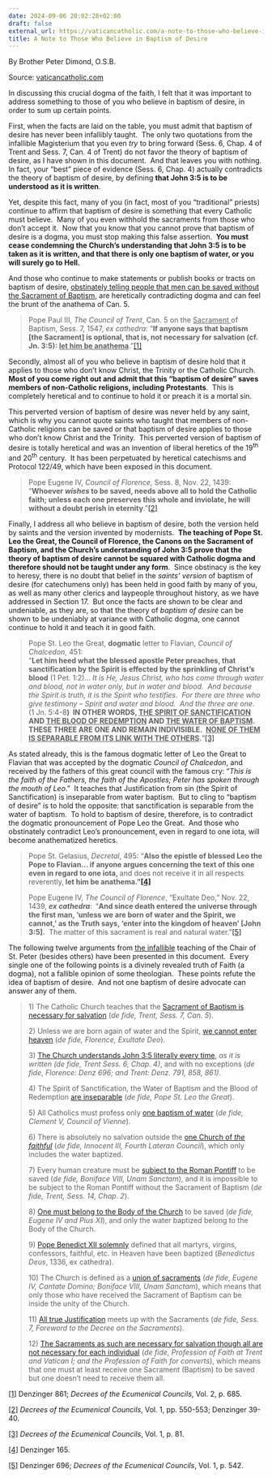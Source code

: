 ```yaml
---
date: 2024-09-06 20:02:28+02:00
draft: false
external_url: https://vaticancatholic.com/a-note-to-those-who-believe-in-baptism-of-desire/
title: A Note to Those Who Believe in Baptism of Desire
---
```



By Brother Peter Dimond, O.S.B.

Source: [vaticancatholic.com](https://vaticancatholic.com/a-note-to-those-who-believe-in-baptism-of-desire/)

<p>In discussing this crucial dogma of the faith, I felt that it was important to address something to those of you who believe in baptism of desire, in order to sum up certain points. </p>
<p>First, when the facts are laid on the table, you must admit that baptism of desire has never been infallibly taught.  The only two quotations from the infallible Magisterium that you even <em>try</em> to bring forward (Sess. 6, Chap. 4 of Trent and Sess. 7, Can. 4 of Trent) do not favor the theory of baptism of desire, as I have shown in this document.  And that leaves you with nothing.  In fact, your “best” piece of evidence (Sess. 6, Chap. 4) actually contradicts the theory of baptism of desire, by defining <strong>that John 3:5 is to be understood</strong> <strong>as it is written</strong>.</p>
<p>Yet, despite this fact, many of you (in fact, most of you “traditional” priests) continue to affirm that baptism of desire is something that every Catholic must believe.  Many of you even withhold the sacraments from those who don’t accept it.  Now that you know that you cannot prove that baptism of desire is a dogma, you must stop making this false assertion.  <strong>You must cease condemning the Church’s understanding that John 3:5 is to be taken as it is written, and that there is only one baptism of water, or you will surely go to Hell.</strong></p>
<p>And those who continue to make statements or publish books or tracts on baptism of desire, <u>obstinately telling people that men can be saved without the Sacrament of Baptism</u>, are heretically contradicting dogma and can feel the brunt of the anathema of Can. 5.</p>
<blockquote>
<p>Pope Paul III, <em>The Council of Trent</em>, Can. 5 on the <u>Sacrament </u>of Baptism, Sess. 7, 1547, <em>ex cathedra</em>: “<strong>If anyone says that baptism [the Sacrament] is optional, that is, not necessary for salvation (cf. Jn. 3:5): <u>let him be anathema</u></strong>.”<a href="#_edn1" name="_ednref1">[1]</a></p>
</blockquote>
<p>Secondly, almost all of you who believe in baptism of desire hold that it applies to those who don’t know Christ, the Trinity or the Catholic Church.  <strong>Most of you come right out and admit that this “baptism of desire” saves members of non-Catholic religions, including Protestants</strong>.  This is completely heretical and to continue to hold it or preach it is a mortal sin. </p>
<p>This perverted version of baptism of desire was never held by any saint, which is why you cannot quote saints who taught that members of non-Catholic religions can be saved or that baptism of desire applies to those who don’t know Christ and the Trinity.  This perverted version of baptism of desire is totally heretical and was an invention of liberal heretics of the 19<sup>th</sup> and 20<sup>th</sup> century.  It has been perpetuated by heretical catechisms and Protocol 122/49, which have been exposed in this document. </p>
<blockquote>
<p>Pope Eugene IV, <em>Council of Florence</em>, Sess. 8, Nov. 22, 1439:<br />“<strong>Whoever <em>wishes</em> to be saved, needs above all to hold the Catholic faith; unless each one preserves this whole and inviolate, he will without a doubt perish in eternity</strong>.”<a href="#_edn2" name="_ednref2">[2]</a></p>
</blockquote>
<p>Finally, I address all who believe in baptism of desire, both the version held by saints and the version invented by modernists.  <strong>The teaching of Pope St. Leo the Great, the Council of Florence, the Canons on the Sacrament of Baptism, and the Church’s understanding of John 3:5 prove that the theory of baptism of desire cannot be squared with Catholic dogma and therefore should not be taught under any form</strong>.  Since obstinacy is the key to heresy, there is no doubt that belief in the <em>saints’ version</em> of baptism of desire (for catechumens only) has been held in good faith by many of you, as well as many other clerics and laypeople throughout history, as we have addressed in Section 17.  But once the facts are shown to be clear and undeniable, as they are, so that the theory of <em>baptism of desire</em> can be shown to be undeniably at variance with Catholic dogma, one cannot continue to hold it and teach it in good faith.</p>
<blockquote>
<p>Pope St. Leo the Great, <strong>dogmatic</strong> letter to Flavian, <em>Council of Chalcedon</em>, 451:<br />“<strong>Let him heed what the blessed apostle Peter preaches, that sanctification by the Spirit is effected by the sprinkling of Christ’s blood</strong> (1 Pet. 1:2)… <em>It is He, Jesus Christ, who has come through water and blood, not in water only, but in water and blood.  And because the Spirit is truth, it is the Spirit who testifies.  For there are three who give testimony – Spirit and water and blood.  And the three are one</em>.  (1 Jn. 5:4-8<strong>)  IN OTHER WORDS, <u>THE SPIRIT OF SANCTIFICATION</u> AND <u>THE BLOOD OF REDEMPTION</u> AND <u>THE WATER OF BAPTISM</u>.  THESE THREE ARE ONE AND REMAIN INDIVISIBLE.  <u>NONE OF THEM IS SEPARABLE FROM ITS LINK WITH THE OTHERS</u>.</strong>”<a href="#_edn3" name="_ednref3">[3]</a></p>
</blockquote>
<p>As stated already, this is the famous dogmatic letter of Leo the Great to Flavian that was accepted by the dogmatic <em>Council of Chalcedon</em>, and received by the fathers of this great council with the famous cry: “<em>This is the faith of the Fathers, the faith of the Apostles; Peter has spoken through the mouth of Leo</em>.”  It teaches that Justification from sin (the Spirit of Sanctification) is inseparable from water baptism.  But to cling to “baptism of desire” is to hold the opposite: that sanctification is separable from the water of baptism.  To hold to baptism of desire, therefore, is to contradict the dogmatic pronouncement of Pope Leo the Great.  And those who obstinately contradict Leo’s pronouncement, even in regard to one iota, will become anathematized heretics. </p>
<blockquote>
<p>Pope St. Gelasius, <em>Decretal</em>, 495: “<strong>Also the epistle of blessed Leo the Pope to Flavian… if anyone argues concerning the text of this one even in regard to one iota, </strong>and does not receive it in all respects reverently,<strong> let him be anathema.”<a href="#_edn4" name="_ednref4">[4]</a></strong></p>
<p>Pope Eugene IV, <em>The Council of Florence</em>, “Exultate Deo,” Nov. 22, 1439, <strong><em>ex cathedra</em></strong>:<strong>  </strong>“<strong>And since death entered the universe through the first man, ‘unless we are born of water and the Spirit, we cannot,’ as the Truth says, ‘enter into the kingdom of heaven’ [John 3:5].</strong>  The matter of this sacrament is real and natural water.”<a href="#_edn5" name="_ednref5">[5]</a></p>
</blockquote>
<p>The following twelve arguments from <u>the infallible</u> teaching of the Chair of St. Peter (besides others) have been presented in this document.  Every single one of the following points is a divinely revealed truth of Faith (a dogma), not a fallible opinion of some theologian.  These points refute the idea of baptism of desire.  And not one baptism of desire advocate can answer any of them.</p>
<blockquote>
<p>1) The Catholic Church teaches that the <a href="https://vaticancatholic.com/sacrament-of-baptism-necessary-for-salvation/"><u>Sacrament</u> of Baptism is necessary for salvation</a> (<em>de fide, Trent, Sess. 7, Can. 5</em>).</p>
<p>2) Unless we are born again of water and the Spirit, <a href="https://vaticancatholic.com/exultate-deo-also-ends-the-debate/">we cannot enter heaven</a> (<em>de fide, Florence, Exultate Deo</em>).</p>
<p>3) <a href="https://vaticancatholic.com/water-necessary-for-baptism/">The Church understands John 3:5 literally every time</a>, <em>as it is written (de fide, Trent Sess. 6, Chap. 4)</em>, and with no exceptions (<em>de fide</em>, <em>Florence</em><em>: Denz 696; and Trent: Denz. 791, 858, 861)</em>.</p>
<p>4) The Spirit of Sanctification, the Water of Baptism and the Blood of Redemption <a href="https://vaticancatholic.com/pope-leo-the-great-water-baptism/">are inseparable</a> (<em>de fide, Pope St. Leo the Great</em>).</p>
<p>5) All Catholics must profess only <a href="https://vaticancatholic.com/only-one-baptism-eph-4-5/">one baptism of water</a> (<em>de fide, Clement V, Council of Vienne</em>).</p>
<p>6) There is absolutely no salvation outside the <a href="https://vaticancatholic.com/the-one-church-of-the-faithful/">one Church of <em><u>the faithful</u></em></a> (<em>de fide,</em> <em>Innocent III, Fourth Lateran Council</em>), which only includes the water baptized.</p>
<p>7) Every human creature must be <a href="https://vaticancatholic.com/subject-to-roman-pontiff/">subject to the Roman Pontiff</a> to be saved (<em>de fide, Boniface VIII, Unam Sanctam</em>), and it is impossible to be subject to the Roman Pontiff without the Sacrament of Baptism (<em>de fide, Trent, Sess. 14, Chap. 2</em>).</p>
<p>8) <a href="https://vaticancatholic.com/universal-and-constant-teaching-of-theologians/#3">One must belong to <u>the Body</u> of the Church</a> to be saved (<em>de fide, Eugene IV and Pius XI</em>), and only the water baptized belong to the Body of the Church.</p>
<p>9) <a href="https://vaticancatholic.com/pope-benedict-xii-baptism-heaven/">Pope Benedict XII solemnly</a> defined that all martyrs, virgins, confessors, faithful, etc. in Heaven have been baptized (<em>Benedictus Deus</em>, 1336, ex cathedra).</p>
<p>10) The Church is defined as a <a href="https://vaticancatholic.com/universal-and-constant-teaching-of-theologians/#4">union of sacraments</a> (<em>de fide, Eugene IV, Cantate Domino; Boniface VIII, Unam Sanctam</em>), which means that only those who have received the Sacrament of Baptism can be inside the unity of the Church.</p>
<p>11) <a href="https://vaticancatholic.com/all-true-justice-and-the-causes-of-justification/">All true Justification</a> meets up with the Sacraments (<em>de fide, Sess. 7, Foreword to the Decree on the Sacraments</em>).</p>
<p>12) <a href="https://vaticancatholic.com/catholics-sacramental-system/">The Sacraments as such are necessary for salvation though <u>all</u> are not necessary for each individual</a> (<em>de fide, Profession of Faith at Trent and Vatican I; and the Profession of Faith for converts</em>), which means that one must at least receive one Sacrament (Baptism) to be saved but one doesn’t need to receive them all.</p>

</blockquote>

<div class="footnotes">
<p><a href="#_ednref1" name="_edn1">[1]</a> Denzinger 861; <em>Decrees of the Ecumenical Councils</em>, Vol. 2, p. 685.</p>
<p><a href="#_ednref2" name="_edn2">[2]</a> <em>Decrees of the Ecumenical Councils</em>, Vol. 1, pp. 550-553; Denzinger 39-40.</p>
<p><a href="#_ednref3" name="_edn3">[3]</a> <em>Decrees of the Ecumenical Councils</em>, Vol. 1, p. 81.</p>
<p><a href="#_ednref4" name="_edn4">[4]</a> Denzinger 165.</p>
<p><a href="#_ednref5" name="_edn5">[5]</a> Denzinger 696; <em>Decrees of the Ecumenical Councils</em>, Vol. 1, p. 542.</p>
</div>
</div>
